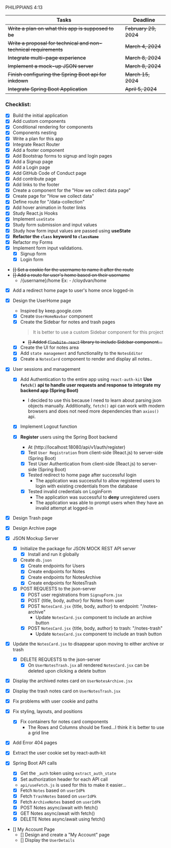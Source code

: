 PHILIPPIANS 4:13 

| Tasks                                                               | Deadline                |
| -----------                                                         | -----------             |
| <s>Write a plan on what this app is supposed to be</s>              | <s>February 29, 2024</s>| 
| <s>Write a proposal for technical and non-technical requirements</s>| <s>March 4, 2024</s>    | 
| <s>Integrate multi-page experience</s>                              | <s>March 8, 2024</s>    | 
| <s>Implement a mock-up JSON server</s>                              | <s>March 8, 2024</s>    |
| <s>Finish configuring the Spring Boot api for inkdown</s>           | <s>March 15, 2024</s>   |
| <s>Integrate Spring Boot Application</s>                            | <s>April 5, 2024</s>    |



### Checklist: 

- [x] Build the initial application 
- [x] Add custom components
- [x] Conditional rendering for components
- [x] Components nesting
- [x] Write a plan for this app
- [x] Integrate React Router
- [X] Add a footer component
- [x] Add Bootstrap forms to signup and login pages
- [x] Add a Signup page
- [x] Add a Login page
- [x] Add GitHub Code of Conduct page 
- [x] Add contribute page
- [x] Add links to the footer
- [x] Create a component for the "How we collect data page"
- [x] Create page for "How we collect data"
- [x] Define route for "/data-collection" 
- [x] Add hover animation in footer links
- [x] Study React.js Hooks 
- [x] Implement `useState`
- [x] Study form submission and input values
- [x] Study how form input values are passed using <b>useState</b> 
- [x] <b>Refactor the `class` keyword to `className`</b>  
- [x] Refactor my Forms
- [x] Implement form input validations.  
    - [x] Signup form
    - [x] Login form

- <s>[] Set a cookie for the username to name it after the route</s>
- <s>[] Add a route for user's home based on their username</s>
    -  /{username}/home
       Ex: - /cloydvan/home
- [x] Add a redirect home page to user's home once logged-in
- [x] Design the UserHome page 
    - Inspired by keep.google.com
    - [x] Create `UserHomeNavbar` component
    - [x] Create the Sidebar for notes and trash pages
        > It is better to use a custom Sidebar component for this project
        - <s>[] Added `flowbite-react` library to include Sidebar component...</s>
    - [x] Create the UI for notes area
    - [x] Add `state management` and functionality to the `NotesEditor`
    - [x] Create a `NotesCard` component to render and display all notes..

- [x] User sessions and management 
    - [x] Add Authentication to the entire app using `react-auth-kit`
    <b>Use `fetch()` api to handle user requests and response to integrate my backend app (Spring Boot)</b>
    
        - I decided to use this because I need to learn about parsing json objects manually. Additionally,
        `fetch()` api can work with modern browsers and does not need more dependencies than `axios()` api.

    - [x] Implement Logout function
    - [x] <b>Register</b> users using the Spring Boot backend 
        - At (http://localhost:18080/api/v1/auth/register) 
        - [x] Test `User Registration` from client-side (React.js) to server-side (Spring Boot)
        - [x] Test User Authentication from client-side (React.js) to server-side (Spring Boot)
        - [x] Tested redirect to home page after successful login
            - The application was successful to allow registered users to login with existing credentials from the database
        - [x] Tested invalid credentials on LoginForm
            - The application was successful to <b>deny</b> unregistered users
            - The application was able to prompt users when they have an invalid attempt at logged-in

- [x] Design Trash page
- [x] Design Archive page

- [x] JSON Mockup Server
    - [x] Initialize the package for JSON MOCK REST API server
        - [x] Install and run it globally 
    - [x] Create `db.json` 
        - [x] Create endpoints for Users
        - [x] Create endpoints for Notes
        - [x] Create endpoints for NotesArchive
        - [x] Create endpoints for NotesTrash
    - [x] POST REQUESTS to the json-server
        - [x] POST user registrations from `SignupForm.jsx`
        - [x] POST {title, body, author} for Notes from user
        - [x] POST `NotesCard.jsx` {title, body, author} to endpoint: "/notes-archive"
            - Update `NotesCard.jsx` component to include an archive button
        - [x] POST `NotesCard.jsx` {title, body, author} to trash: "/notes-trash"
            - Update `NotesCard.jsx` component to include an trash button
- [x] Update the `NotesCard.jsx` to disappear upon moving to either archive or trash
    - [x] DELETE REQUESTS to the json-server
        - [x] On `UserNotesTrash.jsx` all rendered `NotesCard.jsx` can be deleted upon clicking a delete button
- [x] Display the archived notes card on `UserNotesArchive.jsx`
- [x] Display the trash notes card on `UserNotesTrash.jsx`

- [x] Fix problems with user cookie and paths

- [x] Fix styling, layouts, and positions
    - [x] Fix containers for notes card components
         - The Rows and Columns should be fixed...I think it is better to use a grid line
- [x] Add Error 404 pages
- [x] Extract the user cookie set by react-auth-kit
- [x] Spring Boot API calls  
    - [x] Get the `_auth` token using `extract_auth_state` 
    - [x] Set authorization header for each API call
    - `api/useFetch.js` is used for this to make it easier...
    - [x] Fetch `Notes` based on `userIdPk`
    - [x] Fetch `TrashNotes` based on `userIdPk`
    - [x] Fetch `ArchiveNotes` based on `userIdPk`
    - [x] POST Notes async/await with fetch()
    - [x] GET Notes async/await with fetch()
    - [x] DELETE Notes async/await using fetch()

- [] My Account Page 
    - [] Design and create a "My Account" page 
    - [] Display the `UserDetails` 